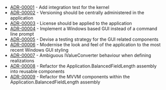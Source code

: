 

<!-- adrlog -->

- [ADR-00001](00001-Add-integration-test-for-the-kernel.md) - Add integration test for the kernel
- [ADR-00002](00002-Central-versioning-for-every-assembly.md) - Versioning should be centrally administered in the application
- [ADR-00003](00003-Licensing.md) - License should be applied to the application
- [ADR-00004](00004-GUI.md) - Implement a Windows based GUI instead of a command line prompt
- [ADR-00005](00005-Unit-Testing.md) - Devise a testing strategy for the GUI related components
- [ADR-00006](00006-GUI-Styling.md) - Modernise the look and feel of the application to the most recent Windows GUI styling
- [ADR-00007](00007-IValueConverter-Realisations.md) - Ambiguous IValueConverter behaviour when defining realizations
- [ADR-00008](00008-Refactor-Components.md) - Refactor the Application.BalancedFieldLength assembly into reusable components
- [ADR-00009](00009-Refactor-MVVM-Components.md) - Refactor the MVVM components within the Application.BalancedFieldLength assembly

<!-- adrlogstop -->


